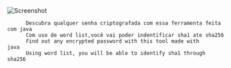 ![Screenshot](https://uploaddeimagens.com.br/images/002/520/575/original/sha.png?1575070786)
          
          Descubra qualquer senha criptografada com essa ferramenta feita com java                                   
          Com uso de word list,você vai poder indentificar sha1 ate sha256                    
          Find out any encrypted password with this tool made with java                                  
          Using word list, you will be able to identify sha1 through sha256

